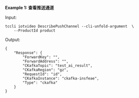 **Example 1: 查看推送通道**



Input: 

```
tccli iotvideo DescribePushChannel --cli-unfold-argument  \
    --ProductId product
```

Output: 
```
{
    "Response": {
        "ForwardKey": "",
        "ForwardAddress": "",
        "CKafkaTopic": "test_ai_result",
        "CKafkaRegion": "gz",
        "RequestId": "id",
        "CKafkaInstance": "ckafka-insfeae",
        "Type": "ckafka"
    }
}
```

